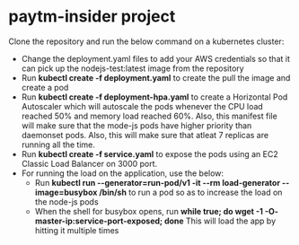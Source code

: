 # paytm-insider project

Clone the repository and run the below command on a kubernetes cluster:
 - Change the deployment.yaml files to add your AWS credentials so that it can pick up the nodejs-test:latest image from the repository
 - Run **kubectl create -f deployment.yaml** to create the pull the image and create a pod
 - Run **kubectl create -f deployment-hpa.yaml** to create a Horizontal Pod Autoscaler which will autoscale the pods whenever the CPU load reached 50% and memory load reached 60%. Also, this manifest file will make sure that the mode-js pods have higher priority than daemonset pods. Also, this will make sure that atleat 7 replicas are running all the time. 
 - Run **kubectl create -f service.yaml** to expose the pods using an EC2 Classic Load Balancer on 3000 port.
 - For running the load on the application, use the below:
   - Run **kubectl run --generator=run-pod/v1 -it --rm load-generator --image=busybox /bin/sh** to run a pod so as to increase the load on the node-js pods
   - When the shell for busybox opens, run **while true; do wget -1 -O- master-ip:service-port-exposed; done** This will load the app by hitting it multiple times
